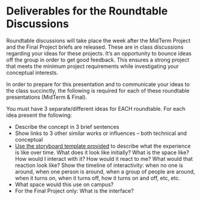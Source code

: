 # Deliverables for the Roundtable Discussions

Roundtable discussions will take place the week after the MidTerm Project and the Final Project briefs are released. These are in class discussions regarding your ideas for these projects. It’s an opportunity to bounce ideas off the group in order to get good feedback. This ensures a strong project that meets the minimum project requirements while investigating your conceptual interests.

In order to prepare for this presentation and to communicate your ideas to the class succinctly, the following is required for each of these roundtable presentations (MidTerm & Final).

You must have 3 separate/different ideas for EACH roundtable. For each idea present the following:


- Describe the concept in 3 brief sentences
- Show links to 3 other similar works or influences – both technical and conceptual
- [Use the storyboard template provided](https://github.com/Montana-Media-Arts/340-interactive-arts-1/tree/master/Projects/Storyboard_Templates/) to describe what the experience is like over time. What does it look like initially? What is the space like? How would I interact with it? How would it react to me? What would that reaction look like? Show the timeline of interactivity: when no one is around, when one person is around, when a group of people are around, when it turns on, when it turns off, how it turns on and off, etc, etc.
- What space would this use on campus?
- For the Final Project only: What is the interface?
